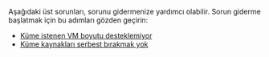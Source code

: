 Aşağıdaki üst sorunları, sorunu gidermenize yardımcı olabilir. Sorun giderme başlatmak için bu adımları gözden geçirin:

- [Küme istenen VM boyutu desteklemiyor](../articles/virtual-machines/linux/troubleshoot-deploy-vm.md#the-cluster-cannot-support-the-requested-vm-size)
- [Küme kaynakları serbest bırakmak yok](../articles/virtual-machines/linux/troubleshoot-deploy-vm.md#the-cluster-does-not-have-free-resources)